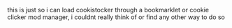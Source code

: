 this is just so i can load cookistocker through a bookmarklet or cookie clicker mod manager, i couldnt really think of or find any other way to do so
